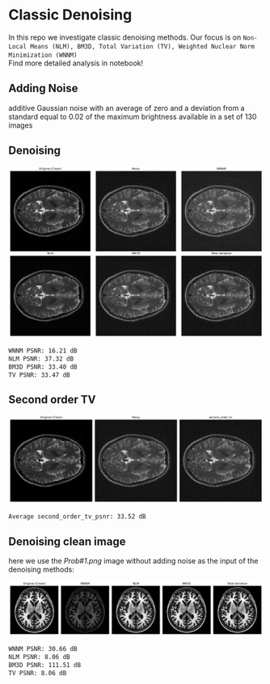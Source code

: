 # Classic Denoising

In this repo we investigate classic denoising methods. 
Our focus is on `Non-Local Means (NLM), BM3D, Total Variation (TV), Weighted Nuclear Norm Minimization (WNNM)`<br>
Find more detailed analysis in notebook! 

## Adding Noise
additive Gaussian noise with an average of zero and a deviation from a standard equal to 0.02 of the maximum brightness available in a set of 130 images

## Denoising
<p align="center">
    <img src="images/1.png" alt="Descriptive Alt Text" class="fit-width-image">
</p>

```
WNNM PSNR: 16.21 dB
NLM PSNR: 37.32 dB
BM3D PSNR: 33.40 dB
TV PSNR: 33.47 dB
```
## Second order TV
<p align="center">
    <img src="images/2.png" alt="Descriptive Alt Text" class="fit-width-image">
</p>

```
Average second_order_tv_psnr: 33.52 dB
```
## Denoising clean image
here we use the *Prob#1.png* image without adding noise as the input of the denoising methods:
<p align="center">
    <img src="images/3.png" alt="Descriptive Alt Text" class="fit-width-image">
</p>

```
WNNM PSNR: 30.66 dB
NLM PSNR: 8.06 dB
BM3D PSNR: 111.51 dB
TV PSNR: 8.06 dB
```
